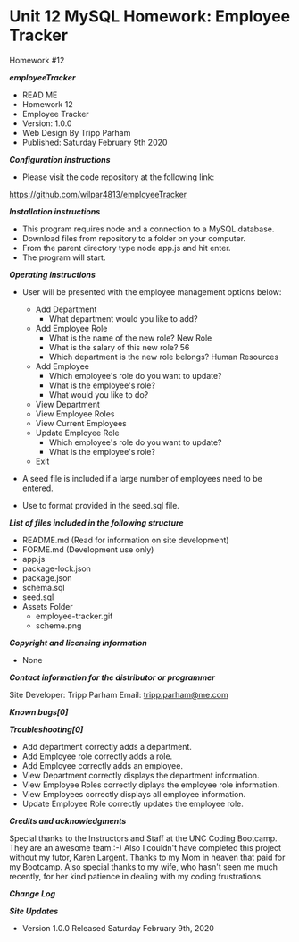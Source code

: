 # Unit 12 MySQL Homework: Employee Tracker
Homework #12


***employeeTracker***

- READ ME 
- Homework 12 
- Employee Tracker
- Version: 1.0.0 
- Web Design By Tripp Parham 
- Published: Saturday February 9th 2020

***Configuration instructions***

- Please visit the code repository at the following link:

https://github.com/wilpar4813/employeeTracker

***Installation instructions***

- This program requires node and a connection to a MySQL database.
- Download files from repository to a folder on your computer.  
- From the parent directory type node app.js and hit enter.
- The program will start. 

***Operating instructions***

- User will be presented with the employee management options below:

    - Add Department
        - What department would you like to add?
    - Add Employee Role
        - What is the name of the new role? New Role
        - What is the salary of this new role? 56
        - Which department is the new role belongs? Human Resources
    - Add Employee
        - Which employee's role do you want to update? 
        - What is the employee's role?
        - What would you like to do? 
    - View Department
    - View Employee Roles
    - View Current Employees
    - Update Employee Role
        - Which employee's role do you want to update?
        - What is the employee's role?
    - Exit

- A seed file is included if a large number of employees need to be entered.  
- Use to format provided in the seed.sql file. 

***List of files included in the following structure***

- README.md (Read for information on site development) 
- FORME.md  (Development use only)
- app.js
- package-lock.json
- package.json
- schema.sql
- seed.sql
- Assets Folder
    - employee-tracker.gif
    - scheme.png

***Copyright and licensing information***

- None

***Contact information for the distributor or programmer***

Site Developer: Tripp Parham Email: tripp.parham@me.com 

***Known bugs[0]***

***Troubleshooting[0]***
- Add department correctly adds a department.
- Add Employee role correctly adds a role.
- Add Employee correctly adds an employee.
- View Department correctly displays the department information.
- View Employee Roles correctly diplays the employee role information. 
- View Employees correctly displays all employee information.
- Update Employee Role correctly updates the employee role.


***Credits and acknowledgments***

Special thanks to the Instructors and Staff at the UNC Coding Bootcamp. They are an awesome team.:-) Also I couldn't have completed this project without my tutor, Karen Largent. Thanks to my Mom in heaven that paid for my Bootcamp. Also special thanks to my wife, who hasn't seen me much recently, for her kind patience in dealing with my coding frustrations.

***Change Log***

***Site Updates***

- Version 1.0.0 Released Saturday February 9th, 2020